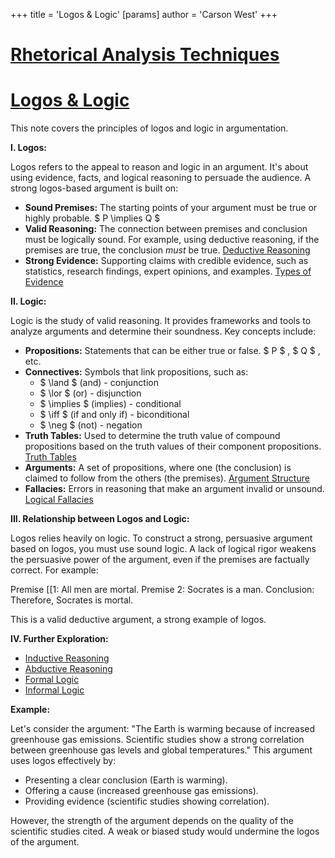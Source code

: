 +++
 title = 'Logos & Logic'
[params]
	author = 'Carson West'
+++
# [Rhetorical Analysis Techniques](./../rhetorical-analysis-techniques/)
# [Logos & Logic](./../logos-&-logic/)

This note covers the principles of logos and logic in argumentation.

**I. Logos:**

Logos refers to the appeal to reason and logic in an argument.  It's about using evidence, facts, and logical reasoning to persuade the audience.  A strong logos-based argument is built on:

* **Sound Premises:**  The starting points of your argument must be true or highly probable.  $ P \implies Q $ 
* **Valid Reasoning:** The connection between premises and conclusion must be logically sound.  For example, using deductive reasoning, if the premises are true, the conclusion *must* be true. [Deductive Reasoning](./../deductive-reasoning/)
* **Strong Evidence:** Supporting claims with credible evidence, such as statistics, research findings, expert opinions, and examples. [Types of Evidence](./../types-of-evidence/)

**II. Logic:**

Logic is the study of valid reasoning.  It provides frameworks and tools to analyze arguments and determine their soundness. Key concepts include:

* **Propositions:** Statements that can be either true or false.   $ P $ ,  $ Q $ , etc.
* **Connectives:** Symbols that link propositions, such as:
    *  $ \land $  (and) - conjunction
    *  $ \lor $  (or) - disjunction
    *  $ \implies $  (implies) - conditional
    *  $ \iff $  (if and only if) - biconditional
    *  $ \neg $  (not) - negation
* **Truth Tables:** Used to determine the truth value of compound propositions based on the truth values of their component propositions. [Truth Tables](./../truth-tables/)
* **Arguments:** A set of propositions, where one (the conclusion) is claimed to follow from the others (the premises). [Argument Structure](./../argument-structure/)
* **Fallacies:** Errors in reasoning that make an argument invalid or unsound. [Logical Fallacies](./../logical-fallacies/)

**III. Relationship between Logos and Logic:**

Logos relies heavily on logic.  To construct a strong, persuasive argument based on logos, you must use sound logic.  A lack of logical rigor weakens the persuasive power of the argument, even if the premises are factually correct.  For example:

Premise [[1: All men are mortal.
Premise 2: Socrates is a man.
Conclusion: Therefore, Socrates is mortal.

This is a valid deductive argument, a strong example of logos.

**IV.  Further Exploration:**

* [Inductive Reasoning](./../inductive-reasoning/)
* [Abductive Reasoning](./../abductive-reasoning/)
* [Formal Logic](./../formal-logic/)
* [Informal Logic](./../informal-logic/)


**Example:**

Let's consider the argument: "The Earth is warming because of increased greenhouse gas emissions.  Scientific studies show a strong correlation between greenhouse gas levels and global temperatures."  This argument uses logos effectively by:

* Presenting a clear conclusion (Earth is warming).
* Offering a cause (increased greenhouse gas emissions).
* Providing evidence (scientific studies showing correlation).

However, the strength of the argument depends on the quality of the scientific studies cited.  A weak or biased study would undermine the logos of the argument.
